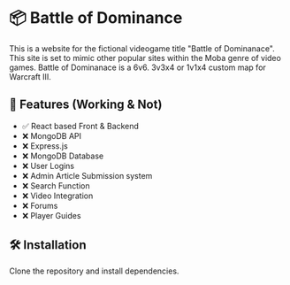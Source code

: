 # 📦 Battle of Dominance

This is a website for the fictional videogame title "Battle of Dominanace". This site is set to mimic other popular sites within the Moba genre of video games. Battle of Dominanace is a 6v6. 3v3x4 or 1v1x4 custom map for Warcraft III.

## 🚀 Features (Working & Not)

- ✅ React based Front & Backend
- ❌ MongoDB API
- ❌ Express.js
- ❌ MongoDB Database
- ❌ User Logins
- ❌ Admin Article Submission system
- ❌ Search Function
- ❌ Video Integration
- ❌ Forums
- ❌ Player Guides

## 🛠️ Installation

Clone the repository and install dependencies.

